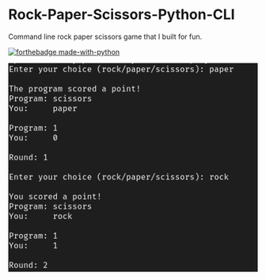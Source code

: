 # Rock-Paper-Scissors-Python-CLI
Command line rock paper scissors game that I built for fun.

[![forthebadge made-with-python](http://ForTheBadge.com/images/badges/made-with-python.svg)](https://www.python.org/)

![rock-paper-scissors-screenshot](https://github.com/n-anselm/Rock-Paper-Scissors-Python-CLI/blob/main/img/rps-screenshot.png)
